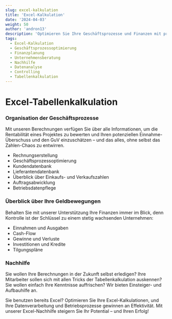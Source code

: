 ```yaml
---
slug: excel-kalkulation
title: 'Excel-Kalkulation'
date: '2024-04-03'
weight: 50
author: 'andron13'
description: 'Optimieren Sie Ihre Geschäftsprozesse und Finanzen mit professioneller Excel-Kalkulation – inklusive Nachhilfe, Analyse, Planung und Controlling.'
tags:
  - Excel-Kalkulation
  - Geschäftsprozessoptimierung
  - Finanzplanung
  - Unternehmensberatung
  - Nachhilfe
  - Datenanalyse
  - Controlling
  - Tabellenkalkulation
---
```



# Excel-Tabellenkalkulation

### Organisation der Geschäftsprozesse

Mit unseren Berechnungen verfügen Sie über alle Informationen, um die Rentabilität eines
Projektes zu bewerten und Ihren potenziellen Einnahme-Überschuss und den GuV einzuschätzen
– und das alles, ohne selbst das Zahlen-Chaos zu entwirren.

- Rechnungserstellung
- Geschäftsprozessoptimierung
- Kundendatenbank
- Lieferantendatenbank
- Überblick über Einkaufs- und Verkaufszahlen
- Auftragsabwicklung
- Betriebsdatenpflege

### Überblick über Ihre Geldbewegungen

Behalten Sie mit unserer Unterstützung Ihre Finanzen immer im Blick, denn Kontrolle ist
der Schlüssel zu einem stetig wachsenden Unternehmen:

- Einnahmen und Ausgaben
- Cash-Flow
- Gewinne und Verluste
- Investitionen und Kredite
- Tilgungspläne

### Nachhilfe

Sie wollen Ihre Berechnungen in der Zukunft selbst erledigen? Ihre Mitarbeiter sollen sich
mit allen Tricks der Tabellenkalkulation auskennen? Sie wollen einfach Ihre Kenntnisse
auffrischen? Wir bieten Einsteiger- und Aufbauhilfe an.

Sie benutzen bereits Excel? Optimieren Sie Ihre Excel-Kalkulationen, und Ihre
Datenverarbeitung und Betriebsprozesse gewinnen an Effektivität. Mit unserer
Excel-Nachhilfe steigern Sie Ihr Potential – und Ihren Erfolg!
